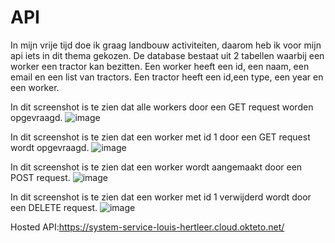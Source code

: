 # API

In mijn vrije tijd doe ik graag landbouw activiteiten, daarom heb ik voor mijn api iets in dit thema gekozen.
De database bestaat uit 2 tabellen waarbij een worker een tractor kan bezitten.
Een worker heeft een id, een naam, een email en een list van tractors.
Een tractor heeft een id,een type, een year en een worker.


In dit screenshot is te zien dat alle workers door een GET request worden opgevraagd.
![image](https://github.com/louis-hertleer/API/assets/114073936/0fdd50f7-40d8-4e00-8792-a6b6ec694c82)

In dit screenshot is te zien dat een worker met id 1 door een GET request wordt opgevraagd.
![image](https://github.com/louis-hertleer/API/assets/114073936/fd6962ad-8fc4-4771-afa9-8f7c5d31e5b0)

In dit screenshot is te zien dat een worker wordt aangemaakt door een POST request.
![image](https://github.com/louis-hertleer/API/assets/114073936/5c61d568-1423-439e-89fb-cf2418de655c)

In dit screenshot is te zien dat een worker met id 1 verwijderd wordt door een DELETE request.
![image](https://github.com/louis-hertleer/API/assets/114073936/5c92ab77-3135-4b99-83f8-493816b99b57)


Hosted API:https://system-service-louis-hertleer.cloud.okteto.net/
